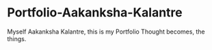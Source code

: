 # Portfolio-Aakanksha-Kalantre
Myself Aakanksha Kalantre, this is my Portfolio
Thought becomes, the things.

